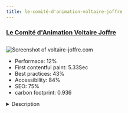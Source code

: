 ```yaml
---
title: le-comité-d'animation-voltaire-joffre
---
```


<div style="height: 3rem">
  <a href="http://www.voltaire-joffre.com"><h3>Le Comité d'Animation Voltaire Joffre</h3></a>
</div>
<img loading="lazy" src="/images/thumbs/voltaire-joffre.com.jpg" alt="Screenshot of voltaire-joffre.com" />
<ul>
  <li>Performace: 12%</li>
  <li>
    First contentful paint:
    5.33Sec
  </li>
  <li>Best practices: 43%</li>
  <li>Accessibility: 84%</li>
  <li>SEO: 75%</li>
  <li>carbon footprint: 0.936</li>
</ul>
<details>
  <summary>Description</summary>
  <p>Association of Narbonne neighborhood that organizes throughout the year various events (bingo - flea - flea - Garden Festival - street racing and various trade and festive entertainment)</p>
</details>

